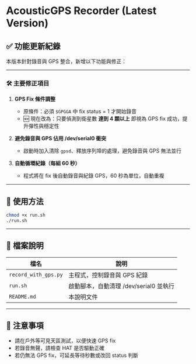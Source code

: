 # AcousticGPS Recorder (Latest Version)

## ✅ 功能更新紀錄

本版本針對錄音與 GPS 整合，新增以下功能與修正：

---

### 🛠️ 主要修正項目

1. **GPS Fix 條件調整**
   - 原條件：必須 `$GPGGA` 中 fix status = 1 才開始錄音
   - 🆕 現在改為：只要偵測到衛星數 **達到 4 顆以上** 即視為 GPS fix 成功，提升彈性與穩定性

2. **避免錄音與 GPS 佔用 /dev/serial0 衝突**
   - 啟動時加入清除 `gpsd`、釋放序列埠的處理，避免錄音與 GPS 無法並行

3. **自動循環紀錄（每組 60 秒）**
   - 程式將在 fix 後自動錄音與紀錄 GPS，60 秒為單位，自動重複

---

## 🚀 使用方法

```bash
chmod +x run.sh
./run.sh
```

---

## 🧾 檔案說明

| 檔名               | 說明                                |
|--------------------|-------------------------------------|
| `record_with_gps.py` | 主程式，控制錄音與 GPS 紀錄         |
| `run.sh`            | 啟動腳本，自動清理 /dev/serial0 並執行 |
| `README.md`         | 本說明文件                          |

---

## 📌 注意事項

- 請在戶外等可見天區測試，以便快速 GPS fix
- 若錄音無聲，請檢查 HAT 是否驅動正確
- 若仍無法 GPS fix，可延長等待秒數或改回 status 判斷

